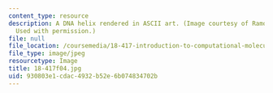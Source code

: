 ```yaml
---
content_type: resource
description: A DNA helix rendered in ASCII art. (Image courtesy of Ramona Saldamando.
  Used with permission.)
file: null
file_location: /coursemedia/18-417-introduction-to-computational-molecular-biology-fall-2004/930803e1cdac4932b52e6b074834702b_18-417f04.jpg
file_type: image/jpeg
resourcetype: Image
title: 18-417f04.jpg
uid: 930803e1-cdac-4932-b52e-6b074834702b
---
```

